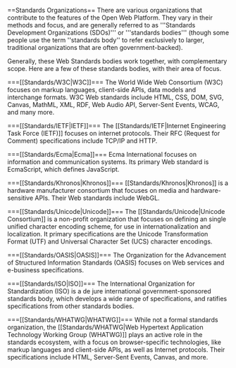 ==Standards Organizations==
There are various organizations that contribute to the features of the Open Web Platform. They vary in their methods and focus, and are generally referred to as '''Standards Development Organizations (SDOs)''' or '''standards bodies''' (though some people use the term ''standards body'' to refer exclusively to larger, traditional organizations that are often government-backed).

Generally, these Web Standards bodies work together, with complementary scope. Here are a few of these standards bodies, with their area of focus.

===[[Standards/W3C|W3C]]===
The World Wide Web Consortium (W3C) focuses on markup languages, client-side APIs, data models and interchange formats. W3C Web standards include HTML, CSS, DOM, SVG, Canvas, MathML, XML, RDF, Web Audio API, Server-Sent Events, WCAG, and many more.

===[[Standards/IETF|IETF]]===
The [[Standards/IETF|Internet Engineering Task Force (IETF)]] focuses on internet protocols. Their RFC (Request for Comment) specifications include TCP/IP and HTTP. 

===[[Standards/Ecma|Ecma]]===
Ecma International focuses on information and communication systems. Its primary Web standard is EcmaScript, which defines JavaScript.

===[[Standards/Khronos|Khronos]]===
[[Standards/Khronos|Khronos]] is a hardware manufacturer consortium that focuses on media and hardware-sensitive APIs. Their Web standards include WebGL.

===[[Standards/Unicode|Unicode]]===
The [[Standards/Unicode|Unicode Consortium]] is a non-profit organization that focuses on defining an single unified character encoding scheme, for use in internationalization and localization. It primary specifications are the Unicode Transformation Format (UTF) and Universal Character Set (UCS) character encodings.

===[[Standards/OASIS|OASIS]]===
The Organization for the Advancement of Structured Information Standards (OASIS) focuses on Web services and e-business specifications.

===[[Standards/ISO|ISO]]===
The International Organization for Standardization (ISO) is a de jure international government-sponsored standards body, which develops a wide range of specifications, and ratifies specifications from other standards bodies.

===[[Standards/WHATWG|WHATWG]]===
While not a formal standards organization, the [[Standards/WHATWG|Web Hypertext Application Technology Working Group (WHATWG)]] plays an active role in the standards ecosystem, with a focus on browser-specific technologies, like markup languages and client-side APIs, as well as Internet protocols. Their specifications include HTML, Server-Sent Events, Canvas, and more.